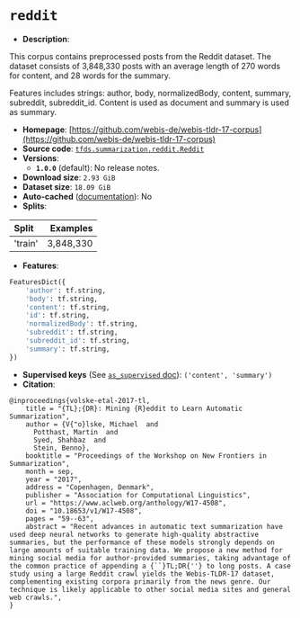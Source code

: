 <div itemscope itemtype="http://schema.org/Dataset">
  <div itemscope itemprop="includedInDataCatalog" itemtype="http://schema.org/DataCatalog">
    <meta itemprop="name" content="TensorFlow Datasets" />
  </div>

  <meta itemprop="name" content="reddit" />
  <meta itemprop="description" content="This corpus contains preprocessed posts from the Reddit dataset.&#10;The dataset consists of 3,848,330 posts with an average length of 270 words for content,&#10;and 28 words for the summary.&#10;&#10;Features includes strings: author, body, normalizedBody, content, summary, subreddit, subreddit_id.&#10;Content is used as document and summary is used as summary.&#10;&#10;To use this dataset:&#10;&#10;```python&#10;import tensorflow_datasets as tfds&#10;&#10;ds = tfds.load(&#x27;reddit&#x27;, split=&#x27;train&#x27;)&#10;for ex in ds.take(4):&#10;  print(ex)&#10;```&#10;&#10;See [the guide](https://www.tensorflow.org/datasets/overview) for more&#10;informations on [tensorflow_datasets](https://www.tensorflow.org/datasets).&#10;&#10;" />
  <meta itemprop="url" content="https://www.tensorflow.org/datasets/catalog/reddit" />
  <meta itemprop="sameAs" content="https://github.com/webis-de/webis-tldr-17-corpus" />
  <meta itemprop="citation" content="@inproceedings{volske-etal-2017-tl,&#10;    title = &quot;{TL};{DR}: Mining {R}eddit to Learn Automatic Summarization&quot;,&#10;    author = {V{&quot;o}lske, Michael  and&#10;      Potthast, Martin  and&#10;      Syed, Shahbaz  and&#10;      Stein, Benno},&#10;    booktitle = &quot;Proceedings of the Workshop on New Frontiers in Summarization&quot;,&#10;    month = sep,&#10;    year = &quot;2017&quot;,&#10;    address = &quot;Copenhagen, Denmark&quot;,&#10;    publisher = &quot;Association for Computational Linguistics&quot;,&#10;    url = &quot;https://www.aclweb.org/anthology/W17-4508&quot;,&#10;    doi = &quot;10.18653/v1/W17-4508&quot;,&#10;    pages = &quot;59--63&quot;,&#10;    abstract = &quot;Recent advances in automatic text summarization have used deep neural networks to generate high-quality abstractive summaries, but the performance of these models strongly depends on large amounts of suitable training data. We propose a new method for mining social media for author-provided summaries, taking advantage of the common practice of appending a {``}TL;DR{&#x27;&#x27;} to long posts. A case study using a large Reddit crawl yields the Webis-TLDR-17 dataset, complementing existing corpora primarily from the news genre. Our technique is likely applicable to other social media sites and general web crawls.&quot;,&#10;}" />
</div>

# `reddit`

*   **Description**:

This corpus contains preprocessed posts from the Reddit dataset. The dataset
consists of 3,848,330 posts with an average length of 270 words for content, and
28 words for the summary.

Features includes strings: author, body, normalizedBody, content, summary,
subreddit, subreddit_id. Content is used as document and summary is used as
summary.

*   **Homepage**:
    [https://github.com/webis-de/webis-tldr-17-corpus](https://github.com/webis-de/webis-tldr-17-corpus)
*   **Source code**:
    [`tfds.summarization.reddit.Reddit`](https://github.com/tensorflow/datasets/tree/master/tensorflow_datasets/summarization/reddit.py)
*   **Versions**:
    *   **`1.0.0`** (default): No release notes.
*   **Download size**: `2.93 GiB`
*   **Dataset size**: `18.09 GiB`
*   **Auto-cached**
    ([documentation](https://www.tensorflow.org/datasets/performances#auto-caching)):
    No
*   **Splits**:

Split   | Examples
:------ | --------:
'train' | 3,848,330

*   **Features**:

```python
FeaturesDict({
    'author': tf.string,
    'body': tf.string,
    'content': tf.string,
    'id': tf.string,
    'normalizedBody': tf.string,
    'subreddit': tf.string,
    'subreddit_id': tf.string,
    'summary': tf.string,
})
```
*   **Supervised keys** (See
    [`as_supervised` doc](https://www.tensorflow.org/datasets/api_docs/python/tfds/load#args)):
    `('content', 'summary')`
*   **Citation**:

```
@inproceedings{volske-etal-2017-tl,
    title = "{TL};{DR}: Mining {R}eddit to Learn Automatic Summarization",
    author = {V{"o}lske, Michael  and
      Potthast, Martin  and
      Syed, Shahbaz  and
      Stein, Benno},
    booktitle = "Proceedings of the Workshop on New Frontiers in Summarization",
    month = sep,
    year = "2017",
    address = "Copenhagen, Denmark",
    publisher = "Association for Computational Linguistics",
    url = "https://www.aclweb.org/anthology/W17-4508",
    doi = "10.18653/v1/W17-4508",
    pages = "59--63",
    abstract = "Recent advances in automatic text summarization have used deep neural networks to generate high-quality abstractive summaries, but the performance of these models strongly depends on large amounts of suitable training data. We propose a new method for mining social media for author-provided summaries, taking advantage of the common practice of appending a {``}TL;DR{''} to long posts. A case study using a large Reddit crawl yields the Webis-TLDR-17 dataset, complementing existing corpora primarily from the news genre. Our technique is likely applicable to other social media sites and general web crawls.",
}
```
